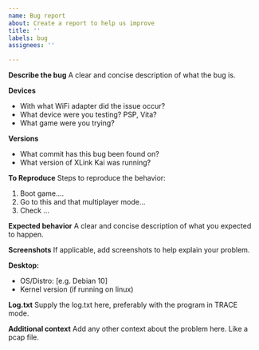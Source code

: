 ```yaml
---
name: Bug report
about: Create a report to help us improve
title: ''
labels: bug
assignees: ''

---
```


**Describe the bug**
A clear and concise description of what the bug is.

**Devices**
- With what WiFi adapter did the issue occur?
- What device were you testing? PSP, Vita?
- What game were you trying?

**Versions**
- What commit has this bug been found on?
- What version of XLink Kai was running?

**To Reproduce**
Steps to reproduce the behavior:
1. Boot game....
2. Go to this and that multiplayer mode...
3. Check ...

**Expected behavior**
A clear and concise description of what you expected to happen.

**Screenshots**
If applicable, add screenshots to help explain your problem.

**Desktop:**
- OS/Distro: [e.g. Debian 10]
- Kernel version (if running on linux)

**Log.txt**
Supply the log.txt here, preferably with the program in TRACE mode.

**Additional context**
Add any other context about the problem here. Like a pcap file.
